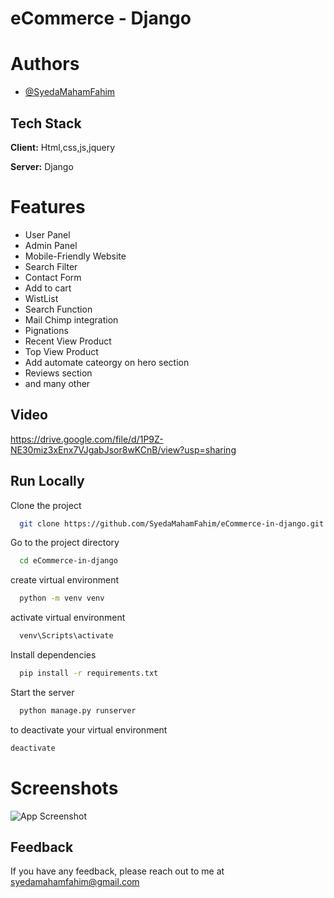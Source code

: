 
# eCommerce - Django


# Authors

- [@SyedaMahamFahim](https://github.com/SyedaMahamFahim/)

## Tech Stack
**Client:** Html,css,js,jquery

**Server:** Django




# Features

- User Panel
- Admin Panel
- Mobile-Friendly Website
- Search Filter
- Contact Form
- Add to cart
- WistList 
- Search Function 
- Mail Chimp integration 
- Pignations  
- Recent View Product 
- Top View Product 
- Add automate cateorgy on hero section 
- Reviews section
- and many other

## Video
https://drive.google.com/file/d/1P9Z-NE30miz3xEnx7VJgabJsor8wKCnB/view?usp=sharing

## Run Locally

Clone the project

```bash
  git clone https://github.com/SyedaMahamFahim/eCommerce-in-django.git
```

Go to the project directory 

```bash
  cd eCommerce-in-django
```

create virtual environment

```bash
  python -m venv venv
```

activate virtual environment
```bash
  venv\Scripts\activate
```

Install dependencies

```bash
  pip install -r requirements.txt
```

Start the server

```bash
  python manage.py runserver
```

to deactivate your virtual environment

```bash
deactivate
```
# Screenshots

![App Screenshot](https://user-images.githubusercontent.com/79671325/189172217-06d14235-5f93-4b22-8318-e3705876bb20.png)





## Feedback

If you have any feedback, please reach out to me at syedamahamfahim@gmail.com

